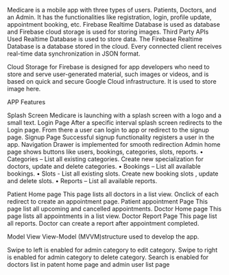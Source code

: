 Medicare is a mobile app with three types of users. Patients, Doctors, and an Admin. It has the functionalities like registration, login, profile update, appointment booking, etc. Firebase Realtime Database is used as database and Firebase cloud storage is used for storing images.
Third Party APIs Used
Realtime Database is used to store data. The Firebase Realtime Database is a database stored in the cloud. Every connected client receives real-time data synchronization in JSON format.

Cloud Storage for Firebase is designed for app developers who need to store and serve user-generated material, such images or videos, and is based on quick and secure Google Cloud infrastructure. It is used to store image here.

APP Features

Splash Screen Medicare is launching with a splash screen with a logo and a small text. 
Login Page  After a specific interval splash screen redirects to the Login page. From there a user can login to app or redirect to the signup page.
Signup Page Successful signup functionality registers a user in the app.
Navigation Drawer is implemented for smooth redirection
Admin home page shows buttons like users, bookings, categories, slots, reports.
•	Categories – List all existing categories. Create new specialization for doctors, update and delete categories.
•	Bookings – List all available bookings.
•	Slots - List all existing slots. Create new booking slots , update and delete slots.
•	Reports – List all available reports.

Patient Home page This page lists all doctors in a list view. Onclick of each redirect to create an appointment page.
Patient appointment Page This page list all upcoming and cancelled appointments.
Doctor Home page This page lists all appointments in a list view. 
Doctor Report Page This page list all reports. Doctor can create a report after appointment completed. 

Model View View-Model (MVVM)structure used to develop the app.

Swipe to left is enabled for admin category to edit category.
Swipe to right is enabled for admin category to delete category.
Search is enabled for doctors list in patent home page and admin user list page 
